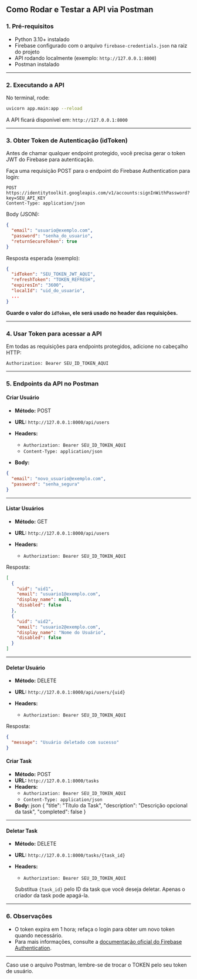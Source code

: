 
## Como Rodar e Testar a API via Postman

### 1. Pré-requisitos

* Python 3.10+ instalado
* Firebase configurado com o arquivo `firebase-credentials.json` na raiz do projeto
* API rodando localmente (exemplo: `http://127.0.0.1:8000`)
* Postman instalado

---

### 2. Executando a API

No terminal, rode:

```bash
uvicorn app.main:app --reload
```

A API ficará disponível em:
`http://127.0.0.1:8000`

---

### 3. Obter Token de Autenticação (idToken)

Antes de chamar qualquer endpoint protegido, você precisa gerar o token JWT do Firebase para autenticação.

Faça uma requisição POST para o endpoint do Firebase Authentication para login:

```
POST https://identitytoolkit.googleapis.com/v1/accounts:signInWithPassword?key=SEU_API_KEY
Content-Type: application/json
```

Body (JSON):

```json
{
  "email": "usuario@exemplo.com",
  "password": "senha_do_usuario",
  "returnSecureToken": true
}
```

Resposta esperada (exemplo):

```json
{
  "idToken": "SEU_TOKEN_JWT_AQUI",
  "refreshToken": "TOKEN_REFRESH",
  "expiresIn": "3600",
  "localId": "uid_do_usuario",
  ...
}
```

**Guarde o valor do `idToken`, ele será usado no header das requisições.**

---

### 4. Usar Token para acessar a API

Em todas as requisições para endpoints protegidos, adicione no cabeçalho HTTP:

```
Authorization: Bearer SEU_ID_TOKEN_AQUI
```

---

### 5. Endpoints da API no Postman

#### Criar Usuário

* **Método:** POST
* **URL:** `http://127.0.0.1:8000/api/users`
* **Headers:**

  * `Authorization: Bearer SEU_ID_TOKEN_AQUI`
  * `Content-Type: application/json`
* **Body:**

```json
{
  "email": "novo_usuario@exemplo.com",
  "password": "senha_segura"
}
```

---

#### Listar Usuários

* **Método:** GET
* **URL:** `http://127.0.0.1:8000/api/users`
* **Headers:**

  * `Authorization: Bearer SEU_ID_TOKEN_AQUI`

Resposta:

```json
[
  {
    "uid": "uid1",
    "email": "usuario1@exemplo.com",
    "display_name": null,
    "disabled": false
  },
  {
    "uid": "uid2",
    "email": "usuario2@exemplo.com",
    "display_name": "Nome do Usuário",
    "disabled": false
  }
]
```

---

#### Deletar Usuário

* **Método:** DELETE
* **URL:** `http://127.0.0.1:8000/api/users/{uid}`
* **Headers:**

  * `Authorization: Bearer SEU_ID_TOKEN_AQUI`

Resposta:

```json
{
  "message": "Usuário deletado com sucesso"
}
```
#### Criar Task

*   **Método:** POST
*   **URL:** `http://127.0.0.1:8000/tasks`
*   **Headers:**
    *   `Authorization: Bearer SEU_ID_TOKEN_AQUI`
    *   `Content-Type: application/json`
*   **Body:**
json { "title": "Título da Task", "description": "Descrição opcional da task", "completed": false }
---

#### Deletar Task

*   **Método:** DELETE
*   **URL:** `http://127.0.0.1:8000/tasks/{task_id}`
*   **Headers:**
    *   `Authorization: Bearer SEU_ID_TOKEN_AQUI`

    Substitua `{task_id}` pelo ID da task que você deseja deletar. Apenas o criador da task pode apagá-la.

---

### 6. Observações

* O token expira em 1 hora; refaça o login para obter um novo token quando necessário.
* Para mais informações, consulte a [documentação oficial do Firebase Authentication](https://firebase.google.com/docs/auth/rest).

---
Caso use o arquivo Postman, lembre-se de trocar o TOKEN pelo seu token de usuário.
